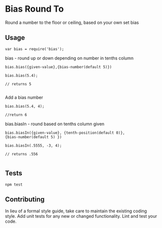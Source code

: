 Bias Round To
=========

Round a number to the floor or ceiling, based on your own set bias

## Usage

`var bias = require('bias');`
                                                                
bias - round up or down depending on number in tenths column           

`bias.bias({given-value},{bias-number(default 5)})`                     
                                                                        
```                                                                     
bias.bias(5.4);                                                         
                                                                        
// returns 5
                               
```                                                                     
                                                                       
Add a bias number                                                       
                                                                     
```                                                                     
bias.bias(5.4, 4);                                                      
                                                                     
//return 6                                                              
```                                                                     
                                                                      
bias.biasIn - round based on tenths column given    

`bias.biasIn({given-value}, {tenth-position(default 0)},         
{bias-number(default 5) })`                                             
                                                                       
```                                                                     
bias.biasIn(.5555, -3, 4);                                      
                                                                    
// returns .556                                                         
                                                                         
```              

## Tests

  `npm test`

## Contributing

In lieu of a formal style guide, take care to maintain the existing coding style. Add unit tests for any new or changed functionality. Lint and test your code.